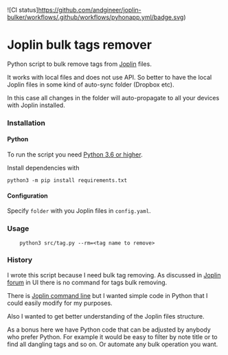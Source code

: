 ![CI status]https://github.com/andgineer/joplin-bulker/workflows/.github/workflows/pyhonapp.yml/badge.svg)
# Joplin bulk tags remover

Python script to bulk remove tags from [Joplin](https://joplinapp.org) files.

It works with local files and does not use API.
So better to have the local Joplin files in some kind of auto-sync folder (Dropbox etc).

In this case all changes in the folder will auto-propagate to all your devices 
with Joplin installed.
    
### Installation

#### Python

To run the script you need [Python 3.6 or higher](https://www.python.org/getit/).

Install dependencies with

    python3 -m pip install requirements.txt

#### Configuration 

Specify `folder` with you Joplin files in `config.yaml`. 
    
### Usage

        python3 src/tag.py --rm=<tag name to remove> 
    
### History

I wrote this script because I need bulk tag removing.
As discussed in [Joplin forum](https://discourse.joplinapp.org/t/add-or-remove-tags-for-multiple-notes/4368/6)
in UI there is no command for tags bulk removing.

There is [Joplin command line](https://joplinapp.org/terminal/) but I wanted simple
code in Python that I could easily modify for my purposes. 

Also I wanted to get better understanding of the Joplin files structure.

As a bonus here we have Python code that can be
adjusted by anybody who prefer Python.
For example it would be easy to filter by note title or to find all
dangling tags and so on.
Or automate any bulk operation you want.



        
